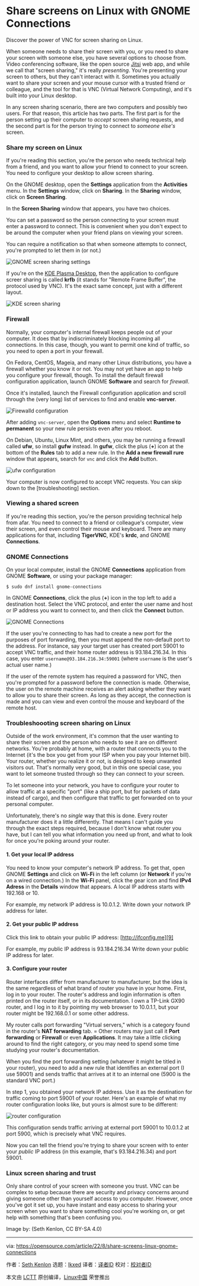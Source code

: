 [#]: subject: "Share screens on Linux with GNOME Connections"
[#]: via: "https://opensource.com/article/22/8/share-screens-linux-gnome-connections"
[#]: author: "Seth Kenlon https://opensource.com/users/seth"
[#]: collector: "lkxed"
[#]: translator: " "
[#]: reviewer: " "
[#]: publisher: " "
[#]: url: " "

Share screens on Linux with GNOME Connections
======
Discover the power of VNC for screen sharing on Linux.

When someone needs to share their screen with you, or you need to share your screen with someone else, you have several options to choose from. Video conferencing software, like the open source [Jitsi][2] web app, and while we call that "screen sharing," it's really *presenting*. You're presenting your screen to others, but they can't interact with it. Sometimes you actually want to share your screen and your mouse cursor with a trusted friend or colleague, and the tool for that is VNC (Virtual Network Computing), and it's built into your Linux desktop.

In any screen sharing scenario, there are two computers and possibly two users. For that reason, this article has two parts. The first part is for the person setting up their computer to *accept* screen sharing requests, and the second part is for the person trying to connect to *someone else's* screen.

### Share my screen on Linux

If you're reading this section, you're the person who needs technical help from a friend, and you want to allow your friend to connect to your screen. You need to configure your desktop to allow screen sharing.

On the GNOME desktop, open the **Settings** application from the **Activities** menu. In the **Settings** window, click on **Sharing**. In the **Sharing** window, click on **Screen Sharing**.

In the **Screen Sharing** window that appears, you have two choices.

You can set a password so the person connecting to your screen must enter a password to connect. This is convenient when you don't expect to be around the computer when your friend plans on viewing your screen.

You can require a notification so that when someone attempts to connect, you're prompted to let them in (or not.)

![GNOME screen sharing settings][3]

If you're on the [KDE Plasma Desktop][4], then the application to configure screer sharing is called **krfb** (it stands for "Remote Frame Buffer", the protocol used by VNC). It's the exact same concept, just with a different layout.

![KDE screen sharing][5]

### Firewall

Normally, your computer's internal firewall keeps people out of your computer. It does that by indiscriminately blocking incoming all connections. In this case, though, you want to permit one kind of traffic, so you need to open a port in your firewall.

On Fedora, CentOS, Mageia, and many other Linux distributions, you have a firewall whether you know it or not. You may not yet have an app to help you configure your firewall, though. To install the default firewall configuration application, launch GNOME **Software** and search for *firewall*.

Once it's installed, launch the Firewall configuration application and scroll through the (very long) list of services to find and enable **vnc-server**.

![Firewalld configuration][6]

After adding `vnc-server`, open the **Options** menu and select **Runtime to permanent** so your new rule persists even after you reboot.

On Debian, Ubuntu, Linux Mint, and others, you may be running a firewall called **ufw**, so install **gufw** instead. In **gufw**, click the plus (**+**) icon at the bottom of the **Rules** tab to add a new rule. In the **Add a new firewall rure** window that appears, search for `vnc` and click the **Add** button.

![ufw configuration][7]

Your computer is now configured to accept VNC requests. You can skip down to the [troubleshooting] section.

### Viewing a shared screen

If you're reading this section, you're the person providing technical help from afar. You need to connect to a friend or colleague's computer, view their screen, and even control their mouse and keyboard. There are many applications for that, including **TigerVNC**, KDE's **krdc**, and GNOME **Connections**.

### GNOME Connections

On your local computer, install the GNOME **Connections** application from GNOME **Software**, or using your package manager:

```
$ sudo dnf install gnome-connections
```

In GNOME **Connections**, click the plus (**+**) icon in the top left to add a destination host. Select the VNC protocol, and enter the user name and host or IP address you want to connect to, and then click the **Connect** button.

![GNOME Connections][8]

If the user you're connecting to has had to create a new port for the purposes of port forwarding, then you must append the non-default port to the address. For instance, say your target user has created port 59001 to accept VNC traffic, and their home router address is 93.184.216.34. In this case, you enter `username@93.184.216.34:59001` (where `username` is the user's actual user name.)

If the user of the remote system has required a password for VNC, then you're prompted for a password before the connection is made. Otherwise, the user on the remote machine receives an alert asking whether they want to allow you to share their screen. As long as they accept, the connection is made and you can view and even control the mouse and keyboard of the remote host.

### Troubleshoooting screen sharing on Linux

Outside of the work environment, it's common that the user wanting to share their screen and the person who needs to see it are on different networks. You're probably at home, with a router that connects you to the Internet (it's the box you get from your ISP when you pay your Internet bill). Your router, whether you realize it or not, is designed to keep unwanted visitors out. That's normally very good, but in this one special case, you want to let someone trusted through so they can connect to your screen.

To let someone into your network, you have to configure your router to allow traffic at a specific "port" (like a ship port, but for packets of data instead of cargo), and then configure that traffic to get forwarded on to your personal computer.

Unfortunately, there's no *single* way that this is done. Every router manufacturer does it a little differently. That means I can't guide you through the exact steps required, because I don't know what router you have, but I can tell you what information you need up front, and what to look for once you're poking around your router.

#### 1. Get your local IP address

You need to know your computer's network IP address. To get that, open GNOME **Settings** and click on **Wi-Fi** in the left column (or **Network** if you're on a wired connection.) In the **Wi-Fi** panel, click the gear icon and find **IPv4 Adress** in the **Details** window that appears. A local IP address starts with 192.168 or 10.

For example, my network IP address is 10.0.1.2. Write down your notwork IP address for later.

#### 2. Get your public IP address

Click this link to obtain your public IP address: [http://ifconfig.me][9]

For example, my public IP address is 93.184.216.34 Write down your public IP address for later.

#### 3. Configure your router

Router interfaces differ from manufacturer to manufacturer, but the idea is the same regardless of what brand of router you have in your home. First, log in to your router. The router's address and login information is often printed on the router itself, or in its documentation. I own a TP-Link GX90 router, and I log in to it by pointing my web browser to 10.0.1.1, but your router might be 192.168.0.1 or some other address.

My router calls port forwarding "Virtual servers," which is a category found in the router's **NAT forwarding** tab. = Other routers may just call it **Port forwarding** or **Firewall** or even **Applications**. It may take a little clicking around to find the right category, or you may need to spend some time studying your router's documentation.

When you find the port forwarding setting (whatever it might be titled in your router), you need to add a new rule that identifies an external port (I use 59001) and sends traffic that arrives at it to an internal one (5900 is the standard VNC port.)

In step 1, you obtained your network IP address. Use it as the destination for traffic coming to port 59001 of your router. Here's an example of what my router configuration looks like, but yours is almost sure to be different:

![router configuration][10]

This configuration sends traffic arriving at external port 59001 to 10.0.1.2 at port 5900, which is precisely what VNC requires.

Now you can tell the friend you're trying to share your screen with to enter your *public* IP address (in this example, that's 93.184.216.34) and port 59001.

### Linux screen sharing and trust

Only share control of your screen with someone you trust. VNC can be complex to setup because there are security and privacy concerns around giving someone other than yourself access to you computer. However, once you've got it set up, you have instant and easy access to sharing your screen when you want to share something cool you're working on, or get help with something that's been confusing you.

Image by: (Seth Kenlon, CC BY-SA 4.0)

--------------------------------------------------------------------------------

via: https://opensource.com/article/22/8/share-screens-linux-gnome-connections

作者：[Seth Kenlon][a]
选题：[lkxed][b]
译者：[译者ID](https://github.com/译者ID)
校对：[校对者ID](https://github.com/校对者ID)

本文由 [LCTT](https://github.com/LCTT/TranslateProject) 原创编译，[Linux中国](https://linux.cn/) 荣誉推出

[a]: https://opensource.com/users/seth
[b]: https://github.com/lkxed
[1]: https://opensource.com/sites/default/files/lead-images/chat_video_conference_talk_team.png
[2]: https://opensource.com/article/20/5/open-source-video-conferencing
[3]: https://opensource.com/sites/default/files/2022-08/Screenshot%20from%202022-08-11%2019-47-19.png
[4]: https://opensource.com/article/22/2/screen-share-linux-kde
[5]: https://opensource.com/sites/default/files/2022-08/kde-desktop-sharing.webp
[6]: https://opensource.com/sites/default/files/2022-08/Screenshot%20from%202022-08-11%2020-09-19.png
[7]: https://opensource.com/sites/default/files/2022-08/gufw-vnc.png
[8]: https://opensource.com/sites/default/files/2022-08/Screenshot%20from%202022-08-12%2005-11-10.png
[9]: http://ifconfig.me
[10]: https://opensource.com/sites/default/files/2022-08/router-port-forward.webp
